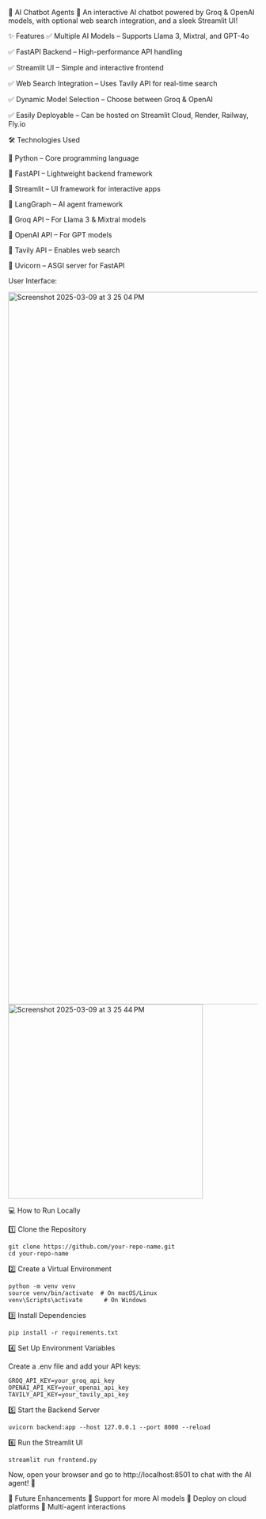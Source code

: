 🤖 AI Chatbot Agents
🚀 An interactive AI chatbot powered by Groq & OpenAI models, with optional web search integration, and a sleek Streamlit UI!

✨ Features
✅ Multiple AI Models – Supports Llama 3, Mixtral, and GPT-4o


✅ FastAPI Backend – High-performance API handling


✅ Streamlit UI – Simple and interactive frontend


✅ Web Search Integration – Uses Tavily API for real-time search


✅ Dynamic Model Selection – Choose between Groq & OpenAI


✅ Easily Deployable – Can be hosted on Streamlit Cloud, Render, Railway, Fly.io



🛠 Technologies Used


🔹 Python – Core programming language


🔹 FastAPI – Lightweight backend framework


🔹 Streamlit – UI framework for interactive apps


🔹 LangGraph – AI agent framework


🔹 Groq API – For Llama 3 & Mixtral models


🔹 OpenAI API – For GPT models


🔹 Tavily API – Enables web search


🔹 Uvicorn – ASGI server for FastAPI

User Interface:

<img width="1440" alt="Screenshot 2025-03-09 at 3 25 04 PM" src="https://github.com/user-attachments/assets/76eadc67-7335-4b21-b18b-1aad7c8cf5d3" />

<img width="393" alt="Screenshot 2025-03-09 at 3 25 44 PM" src="https://github.com/user-attachments/assets/66fa5527-f470-48b7-b8c5-dd0c3a275e79" />



💻 How to Run Locally


1️⃣ Clone the Repository

```
git clone https://github.com/your-repo-name.git
cd your-repo-name
```

2️⃣ Create a Virtual Environment
```
python -m venv venv
source venv/bin/activate  # On macOS/Linux
venv\Scripts\activate      # On Windows
```
3️⃣ Install Dependencies

```pip install -r requirements.txt```


4️⃣ Set Up Environment Variables


Create a .env file and add your API keys:

```
GROQ_API_KEY=your_groq_api_key
OPENAI_API_KEY=your_openai_api_key
TAVILY_API_KEY=your_tavily_api_key
```
5️⃣ Start the Backend Server

```uvicorn backend:app --host 127.0.0.1 --port 8000 --reload```


6️⃣ Run the Streamlit UI

```streamlit run frontend.py```

Now, open your browser and go to http://localhost:8501 to chat with the AI agent! 🎉

📢 Future Enhancements
🚀 Support for more AI models
🚀 Deploy on cloud platforms
🚀 Multi-agent interactions


